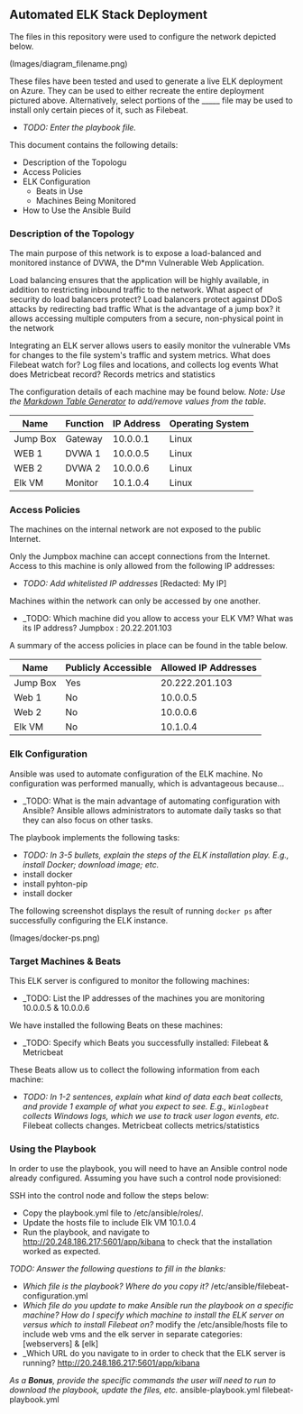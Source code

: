 ## Automated ELK Stack Deployment

The files in this repository were used to configure the network depicted below.

(Images/diagram_filename.png)

These files have been tested and used to generate a live ELK deployment on Azure. They can be used to either recreate the entire deployment pictured above. Alternatively, select portions of the _____ file may be used to install only certain pieces of it, such as Filebeat.

  - _TODO: Enter the playbook file._

This document contains the following details:
- Description of the Topologu
- Access Policies
- ELK Configuration
  - Beats in Use
  - Machines Being Monitored
- How to Use the Ansible Build


### Description of the Topology

The main purpose of this network is to expose a load-balanced and monitored instance of DVWA, the D*mn Vulnerable Web Application.

Load balancing ensures that the application will be highly available, in addition to restricting inbound traffic to the network.
What aspect of security do load balancers protect? Load balancers protect against DDoS attacks by redirecting bad traffic
What is the advantage of a jump box? it allows accessing multiple computers from a secure, non-physical point in the network

Integrating an ELK server allows users to easily monitor the vulnerable VMs for changes to the file system's traffic and system metrics.
What does Filebeat watch for? Log files and locations, and collects log events
What does Metricbeat record? Records metrics and statistics

The configuration details of each machine may be found below.
_Note: Use the [Markdown Table Generator](http://www.tablesgenerator.com/markdown_tables) to add/remove values from the table_.

| Name     | Function | IP Address | Operating System |
|----------|----------|------------|------------------|
| Jump Box | Gateway | 10.0.0.1 | Linux |
| WEB 1       |  DVWA 1 |  10.0.0.5 | Linux |
| WEB 2      |  DVWA 2 |  10.0.0.6 | Linux |
| Elk VM     |  Monitor |  10.1.0.4  | Linux |

### Access Policies

The machines on the internal network are not exposed to the public Internet. 

Only the Jumpbox machine can accept connections from the Internet. Access to this machine is only allowed from the following IP addresses:
- _TODO: Add whitelisted IP addresses_ [Redacted: My IP]

Machines within the network can only be accessed by one another.
- _TODO: Which machine did you allow to access your ELK VM? What was its IP address? Jumpbox : 20.22.201.103

A summary of the access policies in place can be found in the table below.

| Name     | Publicly Accessible | Allowed IP Addresses |
|----------|---------------------|----------------------|
| Jump Box | Yes  |  20.222.201.103  |
|  Web 1  |   No   |  10.0.0.5  |
|  Web 2 |    No   | 10.0.0.6  |
| Elk VM  |   No   | 10.1.0.4   |

### Elk Configuration

Ansible was used to automate configuration of the ELK machine. No configuration was performed manually, which is advantageous because...
- _TODO: What is the main advantage of automating configuration with Ansible?
	Ansible allows administrators to automate daily tasks so that they can also focus on other tasks.

The playbook implements the following tasks:
- _TODO: In 3-5 bullets, explain the steps of the ELK installation play. E.g., install Docker; download image; etc._
- install docker
- install pyhton-pip
- install docker

The following screenshot displays the result of running `docker ps` after successfully configuring the ELK instance.


(Images/docker-ps.png)

### Target Machines & Beats
This ELK server is configured to monitor the following machines:
- _TODO: List the IP addresses of the machines you are monitoring 10.0.0.5 & 10.0.0.6

We have installed the following Beats on these machines:
- _TODO: Specify which Beats you successfully installed: Filebeat & Metricbeat
	

These Beats allow us to collect the following information from each machine:
- _TODO: In 1-2 sentences, explain what kind of data each beat collects, and provide 1 example of what you expect to see. E.g., `Winlogbeat` collects Windows logs, which we use to track user logon events, etc._
	Filebeat collects changes. Metricbeat collects metrics/statistics

### Using the Playbook
In order to use the playbook, you will need to have an Ansible control node already configured. Assuming you have such a control node provisioned: 

SSH into the control node and follow the steps below:
- Copy the playbook.yml file to /etc/ansible/roles/.
- Update the hosts file to include Elk VM 10.1.0.4
- Run the playbook, and navigate to http://20.248.186.217:5601/app/kibana to check that the installation worked as expected.

_TODO: Answer the following questions to fill in the blanks:_
- _Which file is the playbook? Where do you copy it?_ /etc/ansible/filebeat-configuration.yml
- _Which file do you update to make Ansible run the playbook on a specific machine? How do I specify which machine to install the ELK server on versus which to install Filebeat on?_ modify the /etc/ansible/hosts file to include web vms and the elk server in separate categories: [webservers] & [elk]
- _Which URL do you navigate to in order to check that the ELK server is running?   http://20.248.186.217:5601/app/kibana

_As a **Bonus**, provide the specific commands the user will need to run to download the playbook, update the files, etc._ ansible-playbook.yml filebeat-playbook.yml
